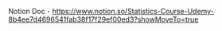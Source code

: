 Notion Doc -
<https://www.notion.so/Statistics-Course-Udemy-8b4ee7d4696541fab38f17f29ef00ed3?showMoveTo=true>

